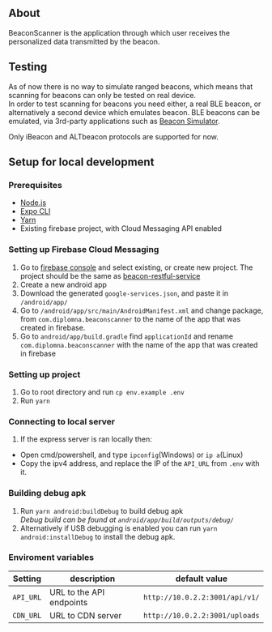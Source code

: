 ## About

BeaconScanner is the application through which user receives the personalized data transmitted by the beacon.

## Testing

As of now there is no way to simulate ranged beacons, which means that scanning for beacons can only be tested on real device.<br>
In order to test scanning for beacons you need either, a real BLE beacon, or alternatively a second device which emulates beacon. BLE beacons can be emulated, via 3rd-party applications such as [Beacon Simulator](https://play.google.com/store/apps/details?id=net.alea.beaconsimulator). <br>

Only iBeacon and ALTbeacon protocols are supported for now.

## Setup for local development

### Prerequisites

- [Node.js](https://nodejs.org/en/download)
- [Expo CLI](https://docs.expo.dev/archive/expo-cli/)
- [Yarn](https://yarnpkg.com/getting-started/install)
- Existing firebase project, with Cloud Messaging API enabled

### Setting up Firebase Cloud Messaging

1. Go to [firebase console](https://console.firebase.google.com/) and select existing, or create new project. The project should be the same as [beacon-restful-service](https://github.com/sashko9807/beacon-restful-service)
2. Create a new android app
3. Download the generated `google-services.json`, and paste it in `/android/app/`
4. Go to `/android/app/src/main/AndroidManifest.xml` and change package, from `com.diplomna.beaconscanner` to the name of the app that was created in firebase.
5. Go to `android/app/build.gradle` find `applicationId` and rename `com.diplomna.beaconscanner` with the name of the app that was created in firebase

### Setting up project

1. Go to root directory and run `cp env.example .env`
2. Run `yarn`

### Connecting to local server

1. If the express server is ran locally then:

- Open cmd/powershell, and type `ipconfig`(Windows) or `ip a`(Linux)
- Copy the ipv4 address, and replace the IP of the `API_URL` from `.env` with it.

### Building debug apk

1. Run `yarn android:buildDebug` to build debug apk<br>
   _Debug build can be found at `android/app/build/outputs/debug/`_
2. Alternatively if USB debugging is enabled you can run `yarn android:installDebug` to install the debug apk.

### Enviroment variables

| Setting   | description              | default value                  |
| --------- | ------------------------ | ------------------------------ |
| `API_URL` | URL to the API endpoints | `http://10.0.2.2:3001/api/v1/` |
| `CDN_URL` | URL to CDN server        | `http://10.0.2.2:3001/uploads` |
